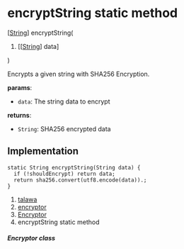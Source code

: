 
<div>

# encryptString static method

</div>


[[String](https://api.flutter.dev/flutter/dart-core/String-class.html)]
encryptString(

1.  [[[String](https://api.flutter.dev/flutter/dart-core/String-class.md)]
    data]

)



Encrypts a given string with SHA256 Encryption.

**params**:

-   `data`: The string data to encrypt

**returns**:

-   `String`: SHA256 encrypted data



## Implementation

``` language-dart
static String encryptString(String data) {
  if (!shouldEncrypt) return data;
  return sha256.convert(utf8.encode(data)).;
}
```







1.  [talawa](../../index.md)
2.  [encryptor](../../utils_encryptor/)
3.  [Encryptor](../../utils_encryptor/Encryptor-class.md)
4.  encryptString static method

##### Encryptor class







